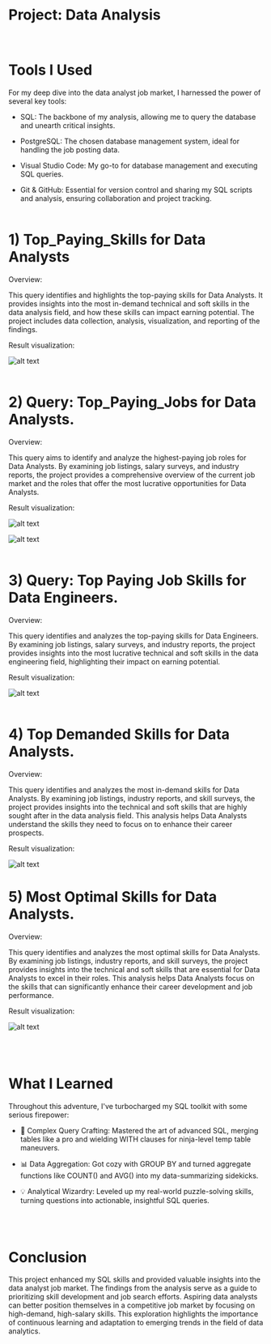 # Project: Data Analysis

<br>

# Tools I Used

For my deep dive into the data analyst job market, I harnessed the power of several key tools:

- SQL: The backbone of my analysis, allowing me to query the database and unearth critical insights.

- PostgreSQL: The chosen database management system, ideal for handling the job posting data.

- Visual Studio Code: My go-to for database management and executing SQL queries.

- Git & GitHub: Essential for version control and sharing my SQL scripts and analysis, ensuring collaboration and project tracking.
  <br>
  <br>

# 1) Top_Paying_Skills for Data Analysts

Overview:
<br>

This query identifies and highlights the top-paying skills for Data Analysts. It provides insights into the most in-demand technical and soft skills in the data analysis field, and how these skills can impact earning potential. The project includes data collection, analysis, visualization, and reporting of the findings.

Result visualization:

![alt text](image.png)
<br>
<br>

# 2) Query: Top_Paying_Jobs for Data Analysts.

Overview:

This query aims to identify and analyze the highest-paying job roles for Data Analysts. By examining job listings, salary surveys, and industry reports, the project provides a comprehensive overview of the current job market and the roles that offer the most lucrative opportunities for Data Analysts.

Result visualization:

![alt text](image-1.png)

![alt text](image-2.png)
<br>
<br>

# 3) Query: Top Paying Job Skills for Data Engineers.

Overview:

This query identifies and analyzes the top-paying skills for Data Engineers. By examining job listings, salary surveys, and industry reports, the project provides insights into the most lucrative technical and soft skills in the data engineering field, highlighting their impact on earning potential.

Result visualization:

![alt text](image-3.png)
<br>
<br>

# 4) Top Demanded Skills for Data Analysts.

Overview:

This query identifies and analyzes the most in-demand skills for Data Analysts. By examining job listings, industry reports, and skill surveys, the project provides insights into the technical and soft skills that are highly sought after in the data analysis field. This analysis helps Data Analysts understand the skills they need to focus on to enhance their career prospects.

Result visualization:

![alt text](image-4.png)

# 5) Most Optimal Skills for Data Analysts.

Overview:

This query identifies and analyzes the most optimal skills for Data Analysts. By examining job listings, industry reports, and skill surveys, the project provides insights into the technical and soft skills that are essential for Data Analysts to excel in their roles. This analysis helps Data Analysts focus on the skills that can significantly enhance their career development and job performance.

Result visualization:

![alt text](image-5.png)

<br>
<br>

# What I Learned

Throughout this adventure, I've turbocharged my SQL toolkit with some serious firepower:

- 🧩 Complex Query Crafting: Mastered the art of advanced SQL, merging tables like a pro and wielding WITH clauses for ninja-level temp table maneuvers.

- 📊 Data Aggregation: Got cozy with GROUP BY and turned aggregate functions like COUNT() and AVG() into my data-summarizing sidekicks.

- 💡 Analytical Wizardry: Leveled up my real-world puzzle-solving skills, turning questions into actionable, insightful SQL queries.

<br>
<br>

# Conclusion

This project enhanced my SQL skills and provided valuable insights into the data analyst job market. The findings from the analysis serve as a guide to prioritizing skill development and job search efforts. Aspiring data analysts can better position themselves in a competitive job market by focusing on high-demand, high-salary skills. This exploration highlights the importance of continuous learning and adaptation to emerging trends in the field of data analytics.
